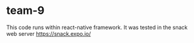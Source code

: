 # team-9

This code runs within react-native framework. It was tested in the snack web server
https://snack.expo.io/
